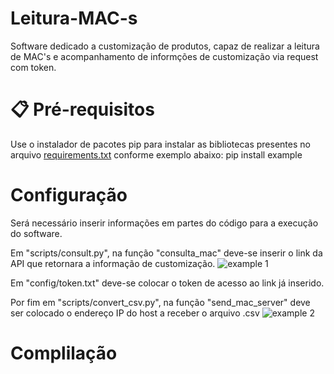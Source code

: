 # Leitura-MAC-s
Software dedicado a customização de produtos, capaz de realizar a leitura de MAC's e acompanhamento de informções de customização via request com token.

# 📋 Pré-requisitos
Use o instalador de pacotes pip para instalar as bibliotecas presentes no arquivo <a href="https://github.com/GabrielMartinsMeira/Software_Customizado">requirements.txt</a> conforme exemplo abaixo:
pip install example

# Configuração
Será necessário inserir informações em partes do código para a execução do software.

Em "scripts/consult.py", na função "consulta_mac" deve-se inserir o link da API que retornara a informação de customização.
![example 1](https://github.com/user-attachments/assets/8934daee-9c12-43b1-96bb-030bd3703972)

Em "config/token.txt" deve-se colocar o token de acesso ao link já inserido.

Por fim em "scripts/convert_csv.py", na função "send_mac_server" deve ser colocado o endereço IP do host a receber o arquivo .csv
![example 2](https://github.com/user-attachments/assets/31315af8-73ae-4640-8675-19e55ac2df86)

# Complilação
